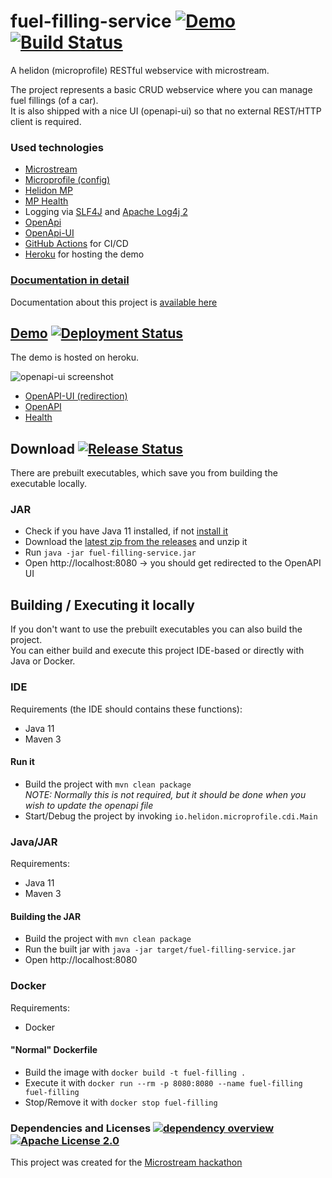 # fuel-filling-service [![Demo](https://img.shields.io/badge/demo-online-success?logo=heroku)](https://hackathon-ms-fuel-filling.herokuapp.com) [![Build Status](https://img.shields.io/github/workflow/status/alb2k/fuel-filling-service/Check%20Build/develop)](https://github.com/alb2k/fuel-filling-service/actions/workflows/checkBuild.yml?query=branch%3Adevelop)
A helidon (microprofile) RESTful webservice with microstream.

The project represents a basic CRUD webservice where you can manage fuel fillings (of a car).<br>
It is also shipped with a nice UI (openapi-ui) so that no external REST/HTTP client is required.

### Used technologies
* [Microstream](https://microstream.one/platforms/microstream-for-java/)
* [Microprofile (config)](https://github.com/eclipse/microprofile-config)
* [Helidon MP](https://helidon.io/#getting-started)
* [MP Health](https://github.com/eclipse/microprofile-health)
* Logging via [SLF4J](http://www.slf4j.org/) and [Apache Log4j 2](https://logging.apache.org/log4)
* [OpenApi](https://www.openapis.org/)
* [OpenApi-UI](https://swagger.io/tools/swagger-ui/)
* [GitHub Actions](https://github.com/features/actions) for CI/CD
* [Heroku](https://www.heroku.com/) for hosting the demo

### [Documentation in detail](docs/index.md)
Documentation about this project is [available here](docs/index.md)

## [Demo](https://hackathon-ms-fuel-filling.herokuapp.com) [![Deployment Status](https://img.shields.io/github/workflow/status/alb2k/fuel-filling-service/Deploy%20CI?label=deployment)](https://github.com/alb2k/fuel-filling-service/actions/workflows/deploy.yml)
The demo is hosted on heroku.

![openapi-ui screenshot](assets/OpenApiUI.png)

* [OpenAPI-UI (redirection)](https://hackathon-ms-fuel-filling.herokuapp.com)
* [OpenAPI](https://hackathon-ms-fuel-filling.herokuapp.com/openapi)
* [Health](https://hackathon-ms-fuel-filling.herokuapp.com/health)

## Download [![Release Status](https://img.shields.io/github/workflow/status/alb2k/fuel-filling-service/Release%20CI?label=release)](https://github.com/alb2k/fuel-filling-service/actions/workflows/release.yml)
There are prebuilt executables, which save you from building the executable locally.

### JAR
* Check if you have Java 11 installed, if not [install it](https://adoptopenjdk.net/?variant=openjdk11&jvmVariant=hotspot)
* Download the [latest zip from the releases](https://github.com/alb2k/fuel-filling-service/releases/latest) and unzip it
* Run ``java -jar fuel-filling-service.jar``
* Open http://localhost:8080 
→ you should get redirected to the OpenAPI UI


## Building / Executing it locally
If you don't want to use the prebuilt executables you can also build the project.<br>
You can either build and execute this project IDE-based or directly with Java or Docker.

### IDE
Requirements (the IDE should contains these functions):
* Java 11 
* Maven 3

#### Run it
* Build the project with ``mvn clean package``<br><i>NOTE: Normally this is not required, but it should be done when you wish to update the openapi file</i>
* Start/Debug the project by invoking ``io.helidon.microprofile.cdi.Main``

### Java/JAR
Requirements:
* Java 11
* Maven 3

#### Building the JAR 
* Build the project with ``mvn clean package``
* Run the built jar with ``java -jar target/fuel-filling-service.jar``
* Open http://localhost:8080 

### Docker
Requirements:
* Docker

#### "Normal" Dockerfile
* Build the image with ``docker build -t fuel-filling .``
* Execute it with ``docker run --rm -p 8080:8080 --name fuel-filling fuel-filling``
* Stop/Remove it with ``docker stop fuel-filling``

### Dependencies and Licenses [![dependency overview](https://img.shields.io/badge/dependency--overview-online-success?logo=apache-maven)](https://alb2k.github.io/fuel-filling-service/dependencies/) [![Apache License 2.0](https://img.shields.io/github/license/alb2k/fuel-filling-service?color=informational)](https://choosealicense.com/licenses/apache-2.0/)

This project was created for the [Microstream hackathon](https://hackathon.microstream.one/)

